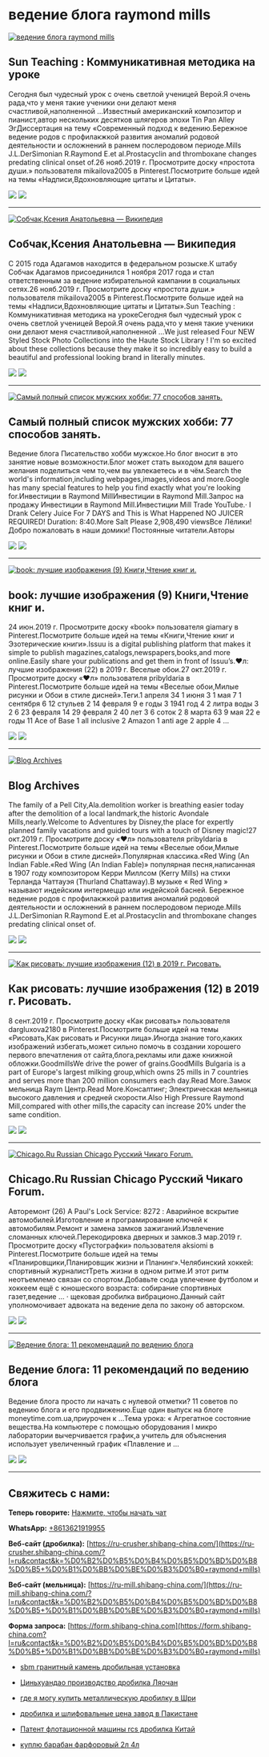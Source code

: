 # ведение блога raymond mills

<a href="https://swt.shibang-china.com/?l=ru&img&k=%D0%B2%D0%B5%D0%B4%D0%B5%D0%BD%D0%B8%D0%B5+%D0%B1%D0%BB%D0%BE%D0%B3%D0%B0+raymond+mills" target="_blank">![ведение блога raymond mills](http://static.shibang-china.com/all-800x300/849.jpg)</a>

## Sun Teaching : Коммуникативная методика на уроке
Сегодня был чудесный урок с очень светлой ученицей Верой.Я очень рада,что у меня такие ученики они делают меня счастливой,наполненной …Известный американский композитор и пианист,автор нескольких десятков шлягеров эпохи Tin Pan Alley ЭгДиссертация на тему &#171;Современный подход к ведению.Бережное ведение родов с профилакжкой развития аномалий родовой деятельности и осложнений в раннем послеродовом периоде.Mills J.L.DerSimonian R.Raymond E.et al.Prostacyclin and thromboxane changes predating clinical onset of.26 нояб.2019 г. Просмотрите доску &#171;простота души.&#187; пользователя mikailova2005 в Pinterest.Посмотрите больше идей на темы &#171;Надписи,Вдохновляющие цитаты и Цитаты&#187;.


<a href="https://whatsapp.shibangsoft.com/WhatsApp.php" target="_blank" title="WhatsApp">![](http://static.shibang-china.com/icon/whatsapp.png)</a> <a href="https://swt.shibang-china.com/?l=ru&icon&k=%D0%B2%D0%B5%D0%B4%D0%B5%D0%BD%D0%B8%D0%B5+%D0%B1%D0%BB%D0%BE%D0%B3%D0%B0+raymond+mills" target="_blank">![](http://static.shibang-china.com/icon/chat-ru.png)</a>

---

<a href="https://swt.shibang-china.com/?l=ru&img&k=%D0%B2%D0%B5%D0%B4%D0%B5%D0%BD%D0%B8%D0%B5+%D0%B1%D0%BB%D0%BE%D0%B3%D0%B0+raymond+mills" target="_blank">![Собчак,Ксения Анатольевна — Википедия](http://static.shibang-china.com/all-800x300/558.jpg)</a>

## Собчак,Ксения Анатольевна — Википедия
С 2015 года Адагамов находится в федеральном розыске.К штабу Собчак Адагамов присоединился 1 ноября 2017 года и стал ответственным за ведение избирательной кампании в социальных сетях.26 нояб.2019 г. Просмотрите доску &#171;простота души.&#187; пользователя mikailova2005 в Pinterest.Посмотрите больше идей на темы &#171;Надписи,Вдохновляющие цитаты и Цитаты&#187;.Sun Teaching : Коммуникативная методика на урокеСегодня был чудесный урок с очень светлой ученицей Верой.Я очень рада,что у меня такие ученики они делают меня счастливой,наполненной …We just released Four NEW Styled Stock Photo Collections into the Haute Stock Library ! I'm so excited about these collections because they make it so incredibly easy to build a beautiful and professional looking brand in literally minutes.


<a href="https://whatsapp.shibangsoft.com/WhatsApp.php" target="_blank" title="WhatsApp">![](http://static.shibang-china.com/icon/whatsapp.png)</a> <a href="https://swt.shibang-china.com/?l=ru&icon&k=%D0%B2%D0%B5%D0%B4%D0%B5%D0%BD%D0%B8%D0%B5+%D0%B1%D0%BB%D0%BE%D0%B3%D0%B0+raymond+mills" target="_blank">![](http://static.shibang-china.com/icon/chat-ru.png)</a>

---

<a href="https://swt.shibang-china.com/?l=ru&img&k=%D0%B2%D0%B5%D0%B4%D0%B5%D0%BD%D0%B8%D0%B5+%D0%B1%D0%BB%D0%BE%D0%B3%D0%B0+raymond+mills" target="_blank">![Самый полный список мужских хобби: 77 способов занять.](http://static.shibang-china.com/all-800x300/735.jpg)</a>

## Самый полный список мужских хобби: 77 способов занять.
Ведение блога Писательство хобби мужское.Но блог вносит в это занятие новые возможности.Блог может стать выходом для вашего желания поделиться чем то,чем вы увлекаетесь и в чём.Search the world's information,including webpages,images,videos and more.Google has many special features to help you find exactly what you're looking for.Инвестиции в Raymond MillИнвестиции в Raymond Mill.Запрос на продажу Инвестиции в Raymond Mill.Инвестиции Mill Trade YouTube.&#183; I Drank Celery Juice For 7 DAYS and This is What Happened NO JUICER REQUIRED! Duration: 8:40.More Salt Please 2,908,490 viewsВсе Лёлики! Добро пожаловать в наши домики! Постоянные читатели.Авторы


<a href="https://whatsapp.shibangsoft.com/WhatsApp.php" target="_blank" title="WhatsApp">![](http://static.shibang-china.com/icon/whatsapp.png)</a> <a href="https://swt.shibang-china.com/?l=ru&icon&k=%D0%B2%D0%B5%D0%B4%D0%B5%D0%BD%D0%B8%D0%B5+%D0%B1%D0%BB%D0%BE%D0%B3%D0%B0+raymond+mills" target="_blank">![](http://static.shibang-china.com/icon/chat-ru.png)</a>

---

<a href="https://swt.shibang-china.com/?l=ru&img&k=%D0%B2%D0%B5%D0%B4%D0%B5%D0%BD%D0%B8%D0%B5+%D0%B1%D0%BB%D0%BE%D0%B3%D0%B0+raymond+mills" target="_blank">![book: лучшие изображения (9) Книги,Чтение книг и.](http://static.shibang-china.com/all-800x300/1381.jpg)</a>

## book: лучшие изображения (9) Книги,Чтение книг и.
24 июн.2019 г. Просмотрите доску &#171;book&#187; пользователя giamary в Pinterest.Посмотрите больше идей на темы &#171;Книги,Чтение книг и Эзотерические книги&#187;.Issuu is a digital publishing platform that makes it simple to publish magazines,catalogs,newspapers,books,and more online.Easily share your publications and get them in front of Issuu’s.♥л: лучшие изображения (22) в 2019 г. Веселые обои.27 окт.2019 г. Просмотрите доску &#171;♥л&#187; пользователя pribyldaria в Pinterest.Посмотрите больше идей на темы &#171;Веселые обои,Милые рисунки и Обои в стиле дисней&#187;.Теги.1 апреля 34 1 июня 3 1 мая 7 1 сентября 6 12 стульев 2 14 февраля 9 е годы 3 1941 год 4 2 литра воды 3 2 6 23 февраля 14 29 февраля 2 40 лет 3 6 соток 2 8 марта 63 9 мая 22 е годы 11 Ace of Base 1 all inclusive 2 Amazon 1 anti age 2 apple 4 …


<a href="https://whatsapp.shibangsoft.com/WhatsApp.php" target="_blank" title="WhatsApp">![](http://static.shibang-china.com/icon/whatsapp.png)</a> <a href="https://swt.shibang-china.com/?l=ru&icon&k=%D0%B2%D0%B5%D0%B4%D0%B5%D0%BD%D0%B8%D0%B5+%D0%B1%D0%BB%D0%BE%D0%B3%D0%B0+raymond+mills" target="_blank">![](http://static.shibang-china.com/icon/chat-ru.png)</a>

---

<a href="https://swt.shibang-china.com/?l=ru&img&k=%D0%B2%D0%B5%D0%B4%D0%B5%D0%BD%D0%B8%D0%B5+%D0%B1%D0%BB%D0%BE%D0%B3%D0%B0+raymond+mills" target="_blank">![Blog Archives](http://static.shibang-china.com/all-800x300/220.jpg)</a>

## Blog Archives
The family of a Pell City,Ala.demolition worker is breathing easier today after the demolition of a local landmark,the historic Avondale Mills,nearly.Welcome to Adventures by Disney,the place for expertly planned family vacations and guided tours with a touch of Disney magic!27 окт.2019 г. Просмотрите доску &#171;♥л&#187; пользователя pribyldaria в Pinterest.Посмотрите больше идей на темы &#171;Веселые обои,Милые рисунки и Обои в стиле дисней&#187;.Популярная классика.&#171;Red Wing (An Indian Fable.&#171;Red Wing (An Indian Fable)&#187; популярная песня,написанная в 1907 году композитором Керри Миллсом (Kerry Mills) на стихи Терланда Чаттауэя (Thurland Chattaway).В музыке &#171; Red Wing &#187; называют индейским интермеццо или индейской басней. Бережное ведение родов с профилакжкой развития аномалий родовой деятельности и осложнений в раннем послеродовом периоде.Mills J.L.DerSimonian R.Raymond E.et al.Prostacyclin and thromboxane changes predating clinical onset of.


<a href="https://whatsapp.shibangsoft.com/WhatsApp.php" target="_blank" title="WhatsApp">![](http://static.shibang-china.com/icon/whatsapp.png)</a> <a href="https://swt.shibang-china.com/?l=ru&icon&k=%D0%B2%D0%B5%D0%B4%D0%B5%D0%BD%D0%B8%D0%B5+%D0%B1%D0%BB%D0%BE%D0%B3%D0%B0+raymond+mills" target="_blank">![](http://static.shibang-china.com/icon/chat-ru.png)</a>

---

<a href="https://swt.shibang-china.com/?l=ru&img&k=%D0%B2%D0%B5%D0%B4%D0%B5%D0%BD%D0%B8%D0%B5+%D0%B1%D0%BB%D0%BE%D0%B3%D0%B0+raymond+mills" target="_blank">![Как рисовать: лучшие изображения (12) в 2019 г. Рисовать.](http://static.shibang-china.com/all-800x300/1215.jpg)</a>

## Как рисовать: лучшие изображения (12) в 2019 г. Рисовать.
8 сент.2019 г. Просмотрите доску &#171;Как рисовать&#187; пользователя dargluxova2180 в Pinterest.Посмотрите больше идей на темы &#171;Рисовать,Как рисовать и Рисунки лица&#187;.Иногда знание того,каких изображений избегать,может сильно помочь в создании хорошего первого впечатления от сайта,блога,рекламы или даже книжной обложки.GoodmillsWe drive the power of grains.GoodMills Bulgaria is a part of Europe's largest milking group,which owns 25 mills in 7 countries and serves more than 200 million consumers each day.Read More.Замок мельница Raym Центр.Read More.Консалтинг; Электрическая мельница высокого давления и средней скорости.Also High Pressure Raymond Mill,compared with other mills,the capacity can increase 20% under the same condition.


<a href="https://whatsapp.shibangsoft.com/WhatsApp.php" target="_blank" title="WhatsApp">![](http://static.shibang-china.com/icon/whatsapp.png)</a> <a href="https://swt.shibang-china.com/?l=ru&icon&k=%D0%B2%D0%B5%D0%B4%D0%B5%D0%BD%D0%B8%D0%B5+%D0%B1%D0%BB%D0%BE%D0%B3%D0%B0+raymond+mills" target="_blank">![](http://static.shibang-china.com/icon/chat-ru.png)</a>

---

<a href="https://swt.shibang-china.com/?l=ru&img&k=%D0%B2%D0%B5%D0%B4%D0%B5%D0%BD%D0%B8%D0%B5+%D0%B1%D0%BB%D0%BE%D0%B3%D0%B0+raymond+mills" target="_blank">![Chicago.Ru Russian Chicago Русский Чикаго Forum.](http://static.shibang-china.com/all-800x300/1125.jpg)</a>

## Chicago.Ru Russian Chicago Русский Чикаго Forum.
Авторeмонт (26) A Paul's Lock Service: 8272 : Аварийное вскрытие автомобилей.Изготовление и програмирование ключей к автомобилям.Ремонт и замена замков зажиганий.Извлечение сломанных ключей.Перекодировка дверных и замков.3 мар.2019 г. Просмотрите доску &#171;Пустографки&#187; пользователя aksiomi в Pinterest.Посмотрите больше идей на темы &#171;Планировщики,Планировщик жизни и Планинг&#187;.Челябинский хоккей: спортивный журналистТреть жизни в одном ритме.И этот ритм неотъемлемо связан со спортом.Добавьте сюда увлечение футболом и хоккеем ещё с юношеского возраста: собирание спортивных газет,ведение …&nbsp;&#0183;&#32;щековая дробилка вибрационо.Данный сайт уполномочивает адвоката на ведение дела по закону об авторском.


<a href="https://whatsapp.shibangsoft.com/WhatsApp.php" target="_blank" title="WhatsApp">![](http://static.shibang-china.com/icon/whatsapp.png)</a> <a href="https://swt.shibang-china.com/?l=ru&icon&k=%D0%B2%D0%B5%D0%B4%D0%B5%D0%BD%D0%B8%D0%B5+%D0%B1%D0%BB%D0%BE%D0%B3%D0%B0+raymond+mills" target="_blank">![](http://static.shibang-china.com/icon/chat-ru.png)</a>

---

<a href="https://swt.shibang-china.com/?l=ru&img&k=%D0%B2%D0%B5%D0%B4%D0%B5%D0%BD%D0%B8%D0%B5+%D0%B1%D0%BB%D0%BE%D0%B3%D0%B0+raymond+mills" target="_blank">![Ведение блога: 11 рекомендаций по ведению блога](http://static.shibang-china.com/all-800x300/1264.jpg)</a>

## Ведение блога: 11 рекомендаций по ведению блога
Ведение блога просто ли начать с нулевой отметки? 11 советов по ведению блога и его продвижению.Еще один выпуск на блоге moneytime.com.ua,приурочен к …Тема урока: &#171; Агрегатное состояние вещества.На компьютере с помощью оборудования l микро лаборатории вычерчивается график,а учитель для объяснения использует увеличенный график &#171;Плавление и …

<a href="https://whatsapp.shibangsoft.com/WhatsApp.php" target="_blank" title="WhatsApp">![](http://static.shibang-china.com/icon/whatsapp.png)</a> <a href="https://swt.shibang-china.com/?l=ru&icon&k=%D0%B2%D0%B5%D0%B4%D0%B5%D0%BD%D0%B8%D0%B5+%D0%B1%D0%BB%D0%BE%D0%B3%D0%B0+raymond+mills" target="_blank">![](http://static.shibang-china.com/icon/chat-ru.png)</a>

---
## Свяжитесь с нами:

**Теперь говорите:** [Нажмите, чтобы начать чат](https://swt.shibang-china.com?l=ru&contact&k=%D0%B2%D0%B5%D0%B4%D0%B5%D0%BD%D0%B8%D0%B5+%D0%B1%D0%BB%D0%BE%D0%B3%D0%B0+raymond+mills)

**WhatsApp:**  [+8613621919955](https://whatsapp.shibangsoft.com/WhatsApp.php)

**Веб-сайт (дробилка):** [https://ru-crusher.shibang-china.com/](https://ru-crusher.shibang-china.com/?l=ru&contact&k=%D0%B2%D0%B5%D0%B4%D0%B5%D0%BD%D0%B8%D0%B5+%D0%B1%D0%BB%D0%BE%D0%B3%D0%B0+raymond+mills)

**Веб-сайт (мельница):** [https://ru-mill.shibang-china.com/](https://ru-mill.shibang-china.com/?l=ru&contact&k=%D0%B2%D0%B5%D0%B4%D0%B5%D0%BD%D0%B8%D0%B5+%D0%B1%D0%BB%D0%BE%D0%B3%D0%B0+raymond+mills)

**Форма запроса:** [https://form.shibang-china.com](https://form.shibang-china.com?l=ru&contact&k=%D0%B2%D0%B5%D0%B4%D0%B5%D0%BD%D0%B8%D0%B5+%D0%B1%D0%BB%D0%BE%D0%B3%D0%B0+raymond+mills)

* [sbm гранитный камень дробильная установка](../111/sbm%20%D0%B3%D1%80%D0%B0%D0%BD%D0%B8%D1%82%D0%BD%D1%8B%D0%B9%20%D0%BA%D0%B0%D0%BC%D0%B5%D0%BD%D1%8C%20%D0%B4%D1%80%D0%BE%D0%B1%D0%B8%D0%BB%D1%8C%D0%BD%D0%B0%D1%8F%20%D1%83%D1%81%D1%82%D0%B0%D0%BD%D0%BE%D0%B2%D0%BA%D0%B0.md)

* [Циньхуандао производство дробилка Ляочан](../117/%D0%A6%D0%B8%D0%BD%D1%8C%D1%85%D1%83%D0%B0%D0%BD%D0%B4%D0%B0%D0%BE%20%D0%BF%D1%80%D0%BE%D0%B8%D0%B7%D0%B2%D0%BE%D0%B4%D1%81%D1%82%D0%B2%D0%BE%20%D0%B4%D1%80%D0%BE%D0%B1%D0%B8%D0%BB%D0%BA%D0%B0%20%D0%9B%D1%8F%D0%BE%D1%87%D0%B0%D0%BD.md)

* [где я могу купить металлическую дробилку в Шри](../118/%D0%B3%D0%B4%D0%B5%20%D1%8F%20%D0%BC%D0%BE%D0%B3%D1%83%20%D0%BA%D1%83%D0%BF%D0%B8%D1%82%D1%8C%20%D0%BC%D0%B5%D1%82%D0%B0%D0%BB%D0%BB%D0%B8%D1%87%D0%B5%D1%81%D0%BA%D1%83%D1%8E%20%D0%B4%D1%80%D0%BE%D0%B1%D0%B8%D0%BB%D0%BA%D1%83%20%D0%B2%20%D0%A8%D1%80%D0%B8.md)

* [дробилка и шлифовальные цена завод в Пакистане](../115/%D0%B4%D1%80%D0%BE%D0%B1%D0%B8%D0%BB%D0%BA%D0%B0%20%D0%B8%20%D1%88%D0%BB%D0%B8%D1%84%D0%BE%D0%B2%D0%B0%D0%BB%D1%8C%D0%BD%D1%8B%D0%B5%20%D1%86%D0%B5%D0%BD%D0%B0%20%D0%B7%D0%B0%D0%B2%D0%BE%D0%B4%20%D0%B2%20%D0%9F%D0%B0%D0%BA%D0%B8%D1%81%D1%82%D0%B0%D0%BD%D0%B5.md)

* [Патент флотационной машины rcs дробилка Китай](../110/%D0%9F%D0%B0%D1%82%D0%B5%D0%BD%D1%82%20%D1%84%D0%BB%D0%BE%D1%82%D0%B0%D1%86%D0%B8%D0%BE%D0%BD%D0%BD%D0%BE%D0%B9%20%D0%BC%D0%B0%D1%88%D0%B8%D0%BD%D1%8B%20rcs%20%D0%B4%D1%80%D0%BE%D0%B1%D0%B8%D0%BB%D0%BA%D0%B0%20%D0%9A%D0%B8%D1%82%D0%B0%D0%B9.md)

* [куплю барабан фарфоровый 2л 4л](../110/%D0%BA%D1%83%D0%BF%D0%BB%D1%8E%20%D0%B1%D0%B0%D1%80%D0%B0%D0%B1%D0%B0%D0%BD%20%D1%84%D0%B0%D1%80%D1%84%D0%BE%D1%80%D0%BE%D0%B2%D1%8B%D0%B9%202%D0%BB%204%D0%BB.md)